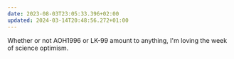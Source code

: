 ```yaml
---
date: 2023-08-03T23:05:33.396+02:00
updated: 2024-03-14T20:48:56.272+01:00
---
```

Whether or not AOH1996 or LK-99 amount to anything, I'm loving the week of science optimism.

